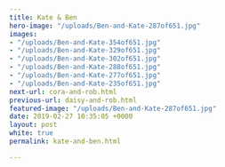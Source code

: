 ```yaml
---
title: Kate & Ben
hero-image: "/uploads/Ben-and-Kate-287of651.jpg"
images:
- "/uploads/Ben-and-Kate-354of651.jpg"
- "/uploads/Ben-and-Kate-329of651.jpg"
- "/uploads/Ben-and-Kate-302of651.jpg"
- "/uploads/Ben-and-Kate-288of651.jpg"
- "/uploads/Ben-and-Kate-277of651.jpg"
- "/uploads/Ben-and-Kate-235of651.jpg"
next-url: cora-and-rob.html
previous-url: daisy-and-rob.html
featured-image: "/uploads/Ben-and-Kate-287of651.jpg"
date: 2019-02-27 10:35:05 +0000
layout: post
white: true
permalink: kate-and-ben.html

---
```

